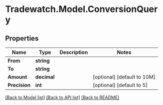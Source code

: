 # Tradewatch.Model.ConversionQuery

## Properties

Name | Type | Description | Notes
------------ | ------------- | ------------- | -------------
**From** | **string** |  | 
**To** | **string** |  | 
**Amount** | **decimal** |  | [optional] [default to 10M]
**Precision** | **int** |  | [optional] [default to 5]

[[Back to Model list]](../README.md#documentation-for-models) [[Back to API list]](../README.md#documentation-for-api-endpoints) [[Back to README]](../README.md)

